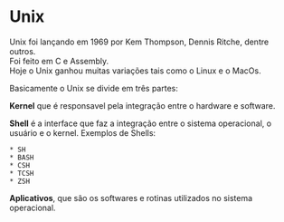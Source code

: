 # Unix  
Unix foi lançando em 1969 por Kem Thompson, Dennis Ritche, dentre outros.  
Foi feito em C e Assembly.  
Hoje o Unix ganhou muitas variações tais como o Linux e o MacOs.  

Basicamente o Unix se divide em três partes:  

**Kernel** que é responsavel pela integração entre o hardware e software.  

**Shell** é a interface que faz a integração entre o sistema operacional, o usuário e o kernel. Exemplos de Shells:   

    * SH  
    * BASH  
    * CSH  
    * TCSH  
    * ZSH  

**Aplicativos**, que são os softwares e rotinas utilizados no sistema operacional.  
